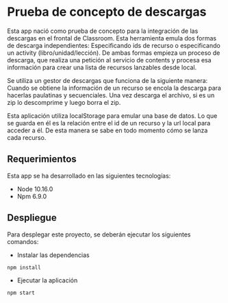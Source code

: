# Prueba de concepto de descargas
Esta app nació como prueba de concepto para la integración de las descargas en el frontal de Classroom.
Esta herramienta emula dos formas de descarga independientes: Especificando ids de recurso o especificando
un activity (libro/unidad/lección). De ambas formas empieza un proceso de descarga, que realiza
una petición al servicio de contents y procesa esa información para crear una lista de recursos
lanzables desde local.

Se utiliza un gestor de descargas que funciona de la siguiente manera: Cuando se obtiene la información
de un recurso se encola la descarga para hacerlas paulatinas y secuenciales. Una vez descarga el
archivo, si es un zip lo descomprime y luego borra el zip.

Esta aplicación utiliza localStorage para emular una base de datos. Lo que se guarda en él es
la relación entre el id de un recurso y la url local para acceder a él. De esta manera se sabe
en todo momento cómo se lanza cada recurso.

## Requerimientos
Esta app se ha desarrollado en las siguientes tecnologías:

- Node 10.16.0
- Npm 6.9.0

## Despliegue
Para desplegar este proyecto, se deberán ejecutar los siguientes comandos:

- Instalar las dependencias
```bash
npm install
```

-  Ejecutar la aplicación
```bash
npm start
```
